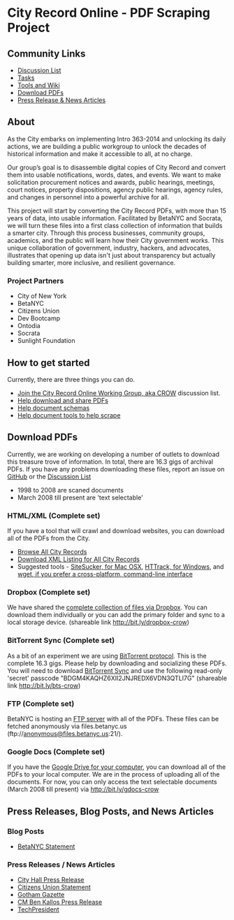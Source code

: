 # City Record Online - PDF Scraping Project


## Community Links
* [Discussion List](http://talk.beta.nyc/c/working-groups/city-record-online)
* [Tasks](https://github.com/CityOfNewYork/CROL-PDF/issues)
* [Tools and Wiki](https://github.com/CityOfNewYork/CROL-PDF/wiki)
* [Download PDFs](https://github.com/CityOfNewYork/CROL-PDF#download-pdfs)
* [Press Release & News Articles](https://github.com/CityOfNewYork/CROL-PDF#press-releases-blog-posts-and-news-articles)

## About
As the City embarks on implementing Intro 363-2014 and unlocking its daily actions, we are building a public workgroup to unlock the decades of historical information and make it accessible to all, at no charge. 

Our group’s goal is to disassemble digital copies of City Record and convert them into usable notifications, words, dates, and events. We want to make solicitation procurement notices and awards, public hearings, meetings, court notices, property dispositions, agency public hearings, agency rules, and changes in personnel into a powerful archive for all. 

This project will start by converting the City Record PDFs, with more than 15 years of data, into usable information. Facilitated by BetaNYC and Socrata, we will turn these files into a first class collection of information that builds a smarter city. Through this process businesses, community groups, academics, and the public will learn how their City government works. This unique collaboration of government, industry, hackers, and advocates, illustrates that opening up data isn't just about transparency but actually building smarter, more inclusive, and resilient governance.

### Project Partners
* City of New York
* BetaNYC
* Citizens Union 
* Dev Bootcamp 
* Ontodia
* Socrata
* Sunlight Foundation

## How to get started
Currently, there are three things you can do.
* [Join the City Record Online Working Group, aka CROW](http://talk.beta.nyc/c/working-groups/city-record-online) discussion list.
* [Help download and share PDFs](https://github.com/CityOfNewYork/CROL-PDF#download-pdfs)
* [Help document schemas](https://github.com/CityOfNewYork/CROL-PDF/wiki)
* [Help document tools to help scrape](https://github.com/CityOfNewYork/CROL-PDF/wiki/Scraping-tools)

## Download PDFs
Currently, we are working on developing a number of outlets to download this treasure trove of information. In total, there are 16.3 gigs of archival PDFs. If you have any problems downloading these files, report an issue on [GitHub](https://github.com/CityOfNewYork/CROL-PDF/issues) or the [Discussion List](http://talk.beta.nyc/c/working-groups/city-record-online)
* 1998 to 2008 are scaned documents
* March 2008 till present are 'text selectable'

### HTML/XML (Complete set)
If you have a tool that will crawl and download websites, you can download all of the PDFs from the City. 
* [Browse All City Records](http://www.nyc.gov/html/misc/html/cityrecord/cityrecord.html)
* [Download XML Listing for All City Records](http://www.nyc.gov/html/misc/html/cityrecord/cityrecord.xml)
* Suggested tools - [SiteSucker, for Mac OSX](http://www.sitesucker.us/home.html), [HTTrack, for Windows](http://www.httrack.com), and [wget, if you prefer a cross-platform, command-line interface](http://www.linuxjournal.com/content/downloading-entire-web-site-wget)

### Dropbox (Complete set)
We have shared the [complete collection of files via Dropbox](http://bit.ly/dropbox-crow). You can download them individually or you can add the primary folder and sync to a local storage device. (shareable link http://bit.ly/dropbox-crow)

### BitTorrent Sync (Complete set)
As a bit of an experiment we are using [BitTorrent protocol](http://en.wikipedia.org/wiki/BitTorrent). This is the complete 16.3 gigs. Please help by downloading and socializing these PDFs. You will need to download [BitTorrent Sync](http://www.bittorrent.com/sync/get-started) and use the following read-only 'secret' passcode "BDGM4KAQHZ6XII2JNJREDX6VDN3QTLI7G" (shareable link http://bit.ly/bts-crow)

### FTP (Complete set)
BetaNYC is hosting an [FTP server](http://en.wikipedia.org/wiki/File_Transfer_Protocol) with all of the PDFs. These files can be fetched anonymously via files.betanyc.us (ftp://anonymous@files.betanyc.us:21/).

### Google Docs (Complete set)
If you have the [Google Drive for your computer](https://tools.google.com/dlpage/drive), you can download all of the PDFs to your local computer. We are in the process of uploading all of the documents. For now, you can only access the text selectable documents (March 2008 till present) via http://bit.ly/gdocs-crow 


## Press Releases, Blog Posts, and News Articles

### Blog Posts
* [BetaNYC Statement](http://blog.betanyc.org/post/94088164367/betanycs-statement-on-the-signing-of-nycs-openlaw-and)

### Press Releases / News Articles 
* [City Hall Press Release](http://www1.nyc.gov/office-of-the-mayor/news/393-14/mayor-bill-de-blasio-signs-two-transparency-bills-law-public-private-partnership-to)
* [Citizens Union Statement](http://us3.campaign-archive1.com/?u=ca0fb41d668202ba6cc542ca8&id=91fa752d3f&e=[UNIQID])
* [Gotham Gazette](http://www.gothamgazette.com/index.php/government/5211-de-blasio-embraces-civic-tech-bill-city-record-online)
* [CM Ben Kallos Press Release](http://benkallos.com/press-release/mayor-bill-de-blasio-signs-two-transparency-bills-law-announces-public-private-partner)
* [TechPresident](http://techpresident.com/news/25231/new-york-city-and-silicon-valley-local-government-innovation-gets-outside-help)


